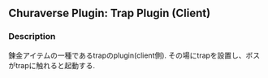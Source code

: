 ## Churaverse Plugin: Trap Plugin (Client)

### Description

錬金アイテムの一種であるtrapのplugin(client側).
その場にtrapを設置し、ボスがtrapに触れると起動する.
